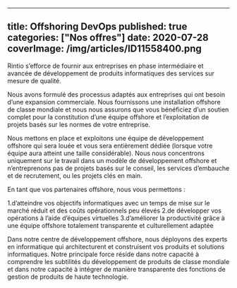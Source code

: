 ---
title: Offshoring DevOps
published: true
categories: ["Nos offres"]
date: 2020-07-28
coverImage: /img/articles/ID11558400.png
-----

Rintio s’efforce de fournir aux entreprises en phase intermédiaire et avancée de développement de produits informatiques des services sur mesure de qualité. 

Nous avons formulé des processus adaptés aux entreprises qui ont besoin d’une expansion commerciale. Nous fournissons une installation offshore de classe mondiale et nous nous assurons que vous bénéficiez d’un soutien complet pour la constitution d’une équipe offshore et l’exploitation de projets basés sur les normes de votre entreprise.

Nous mettons en place et exploitons une équipe de développement offshore qui sera louée et vous sera entièrement dédiée (lorsque votre équipe aura atteint une taille considérable). Nous nous concentrons uniquement sur le travail dans un modèle de développement offshore et n’entreprenons pas de projets basés sur le conseil, les services d’embauche et de recrutement, ou les projets clés en main.

En tant que vos partenaires offshore, nous vous permettons :

   1.d’atteindre vos objectifs informatiques avec un temps de mise sur le marché réduit et des coûts opérationnels peu élevés
   2.de développer vos opérations à l’aide d’équipes virtuelles
   3.d’améliorer la productivité grâce à une équipe offshore totalement transparente et culturellement adaptée


Dans notre centre de développement offshore, nous déployons des experts en informatique qui architecturent et construisent vos produits et solutions informatiques. Notre principale force réside dans notre capacité à comprendre les subtilités du développement de produits de classe mondiale et dans notre capacité à intégrer de manière transparente des fonctions de gestion de produits de haute technologie.




